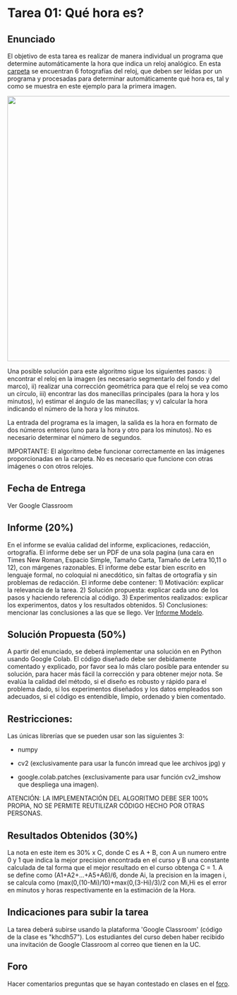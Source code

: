 # Tarea 01: Qué hora es?

## Enunciado
El objetivo de esta tarea es realizar de manera individual un programa que determine automáticamente la hora que indica un reloj analógico. En esta [carpeta](https://github.com/domingomery/imagenes/tree/master/tareas/Tarea_01/imagenes) se encuentran 6 fotografías del reloj, que deben ser leídas por un programa y procesadas para determinar automáticamente qué hora es, tal y como se muestra en este ejemplo para la primera imagen.

<img src="https://github.com/domingomery/imagenes/blob/master/tareas/Tarea_01/ejemplo.jpg" width="600">


Una posible solución para este algoritmo sigue los siguientes pasos: i) encontrar el reloj en la imagen (es necesario segmentarlo del fondo y del marco), ii) realizar una corrección geométrica para que el reloj se vea como un círculo, iii) encontrar las dos manecillas principales (para la hora y los minutos), iv) estimar el ángulo de las manecillas; y v) calcular la hora indicando el número de la hora y los minutos. 

La entrada del programa es la imagen, la salida es la hora en formato de dos números enteros (uno para la hora y otro para los minutos). No es necesario determinar el número de segundos.

IMPORTANTE: El algoritmo debe funcionar correctamente en las imágenes proporcionadas en la carpeta. No es necesario que funcione con otras imágenes o con otros relojes.

## Fecha de Entrega
Ver Google Classroom

## Informe (20%)
En el informe se evalúa calidad del informe, explicaciones, redacción, ortografía. El informe debe ser un PDF de una sola pagina (una cara en Times New Roman, Espacio Simple, Tamaño Carta, Tamaño de Letra 10,11 o 12), con márgenes razonables. El informe debe estar bien escrito en lenguaje formal, no coloquial ni anecdótico, sin faltas de ortografía y sin problemas de redacción. El informe debe contener: 1) Motivación: explicar la relevancia de la tarea. 2) Solución propuesta: explicar cada uno de los pasos y haciendo referencia al código. 3) Experimentos realizados: explicar los experimentos, datos y los resultados obtenidos. 5) Conclusiones: mencionar las conclusiones a las que se llego. Ver [Informe Modelo](https://github.com/domingomery/imagenes/blob/master/tareas/TareaModelo.pdf).

## Solución Propuesta (50%)
A partir del enunciado, se deberá implementar una solución en en Python usando Google Colab. El código diseñado debe ser debidamente comentado y explicado, por favor sea lo más claro posible para entender su solución, para hacer más fácil la corrección y para obtener mejor nota. Se evalúa la calidad del método, si el diseño es robusto y rápido para el problema dado, si los experimentos diseñados y los datos empleados son adecuados, si el código es entendible, limpio, ordenado y bien comentado.

## Restricciones:

Las únicas librerías que se pueden usar son las siguientes 3: 

* numpy

* cv2 (exclusivamente para usar la funcón imread que lee archivos jpg) y 

* google.colab.patches (exclusivamente para usar función cv2_imshow que despliega una imagen).

ATENCIÓN: LA IMPLEMENTACIÓN DEL ALGORITMO DEBE SER 100% PROPIA, NO SE PERMITE REUTILIZAR CÓDIGO HECHO POR OTRAS PERSONAS. 


## Resultados Obtenidos (30%)
La nota en este item es 30% x C, donde C es A + B, con A un numero entre 0 y 1 que indica la mejor precision encontrada en el curso y B una constante calculada de tal forma que el mejor resultado en el curso obtenga C = 1. A se define como (A1+A2+...+A5+A6)/6, donde Ai, la precision en la imagen i, se calcula como (max(0,(10-Mi)/10)+max(0,(3-Hi)/3)/2 con Mi,Hi es el error en minutos y horas respectivamente en la estimación de la Hora. 

## Indicaciones para subir la tarea
La tarea deberá subirse usando la plataforma 'Google Classroom' (código de la clase es "khcdh57"). Los estudiantes del curso deben haber recibido una invitación de Google Classroom al correo que tienen en la UC.

## Foro
Hacer comentarios preguntas que se hayan contestado en clases en el [foro](https://github.com/domingomery/imagenes/issues/12).
